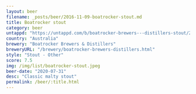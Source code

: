 ```yaml
---
layout: beer
filename: _posts/beer/2016-11-09-boatrocker-stout.md
title: Boatrocker stout
category: beer
untappd: "https://untappd.com/b/boatrocker-brewers---distillers-stout/2009869"
country: "Australia"
brewery: "Boatrocker Brewers & Distillers"
breweryURL: "/brewery/boatrocker-brewers-distillers.html"
style: "Stout - Other"
score: 7.5
img: /img/list/boatrocker-stout.jpeg
beer-date: "2020-07-31"
desc: "Classic malty stout"
permalink: /beer/:title.html
---
```

